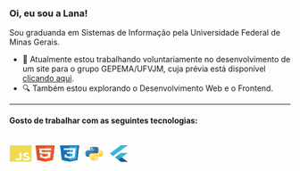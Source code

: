 ### Oi, eu sou a Lana!
<p>Sou graduanda em Sistemas de Informação pela Universidade Federal de Minas Gerais.</p>

- 💼 Atualmente estou trabalhando voluntariamente no desenvolvimento de um site para o grupo GEPEMA/UFVJM, cuja prévia está disponível [clicando aqui](https://mrsbolinhu.github.io/gepema/).
- 🔍 Também estou explorando o Desenvolvimento Web e o Frontend.

---
<h4>Gosto de trabalhar com as seguintes tecnologias:</h4>
<div style="display: inline_block"><br>
  <img align="center" alt="Lana-Js" height="30" width="40" src="https://raw.githubusercontent.com/devicons/devicon/master/icons/javascript/javascript-plain.svg">
  <img align="center" alt="Lana-HTML" height="30" width="40" src="https://raw.githubusercontent.com/devicons/devicon/master/icons/html5/html5-original.svg">
  <img align="center" alt="Lana-CSS" height="30" width="40" src="https://raw.githubusercontent.com/devicons/devicon/master/icons/css3/css3-original.svg">
  <img align="center" alt="Lana-Python" height="30" width="40" src="https://raw.githubusercontent.com/devicons/devicon/master/icons/python/python-original.svg">
  <img align="center" alt="Lana-Flutter" height="30" width="40" src="https://github.com/devicons/devicon/blob/master/icons/flutter/flutter-original.svg">
</div>
